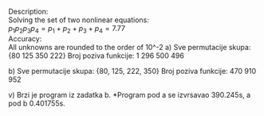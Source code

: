 Description: <br>Solving the set of two nonlinear equations:
				<br>$p_1p_2p_3p_4 = p_1+p_2+p_3+p_4=7.77$
<br>Accuracy: <br>All unknowns are rounded to the order of 10^-2
a)
Sve permutacije skupa: {80 125 350 222}
Broj poziva funkcije: 1 296 500 496

b)
Sve permutacije skupa: {80, 125, 222, 350}
Broj poziva funkcije: 470 910 952

v)
Brzi je program iz zadatka b.
*Program pod a se izvrsavao  390.245s, a pod b 0.401755s.
